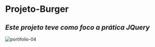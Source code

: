 # Projeto-Burger
## *Este projeto teve como foco a prática JQuery*

![portifolio-04](https://user-images.githubusercontent.com/61878023/90961264-02ab1480-e47e-11ea-88f7-a4f3d9ddbede.PNG)
